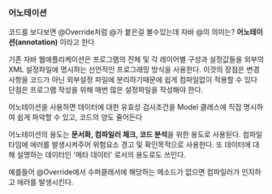 ### 어노테이션

코드를 보다보면 @Override처럼 @가 붙은걸 볼수있는데 자바 @의 의미는?
**어노테이션(annotation)** 이라고 한다

기존 자바 웹애플리케이션은 프로그램의 전체 및 각 레이어별 구성과 설정값들을 외부의 XML 설정파일에 명시하는 선언적인 프로그래밍 방식을 사용한다.
이것의 장점은 변경사항을 코드가 아닌 외부설정 파일에 분리하기때문에 쉽게 컴파일없이 적용할 수 있다
단점은 프로그램 작성을 위해 매번 많은 설정파일을 작성해야 한다.

어노테이션을 사용하면 데이터에 대한 유효성 검사조건을 Model 클래스에 직접 명시하여 쉽게 파악할 수 있고, 코드의 양도 줄어든다

어노테이션의 용도는 **문서화, 컴파일러 체크, 코드 분석**을 위한 용도로 사용된다. 컴파일 타임에 에러를 발생시켜주어 위험요소 경고 및 확인목적으로 사용한다. 또 데이터에 대해 설명하는 데이터인 '메타 데이터' 로서의 용도로도 쓰인다.

예를들어 @Override에서 수퍼클래서에 해당하는 메소드가 없으면 컴파일러가 인지하고 에러를 발생시킨다.